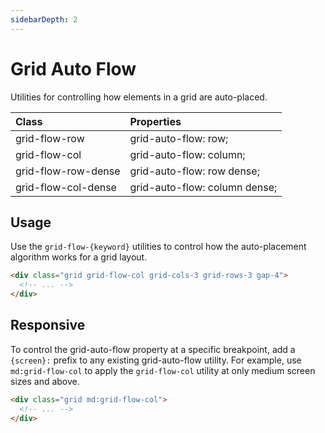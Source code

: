 ```yaml
---
sidebarDepth: 2
---
```


# Grid Auto Flow

Utilities for controlling how elements in a grid are auto-placed.

| Class               | Properties                    |
| :------------------ | :---------------------------- |
| grid-flow-row       | grid-auto-flow: row;          |
| grid-flow-col       | grid-auto-flow: column;       |
| grid-flow-row-dense | grid-auto-flow: row dense;    |
| grid-flow-col-dense | grid-auto-flow: column dense; |

## Usage

Use the `grid-flow-{keyword}` utilities to control how the auto-placement algorithm works for a grid layout.

```html
<div class="grid grid-flow-col grid-cols-3 grid-rows-3 gap-4">
  <!-- ... -->
</div>
```

## Responsive

To control the grid-auto-flow property at a specific breakpoint, add a `{screen}:` prefix to any existing grid-auto-flow utility. For example, use `md:grid-flow-col` to apply the `grid-flow-col` utility at only medium screen sizes and above.

```html
<div class="grid md:grid-flow-col">
  <!-- ... -->
</div>
```
